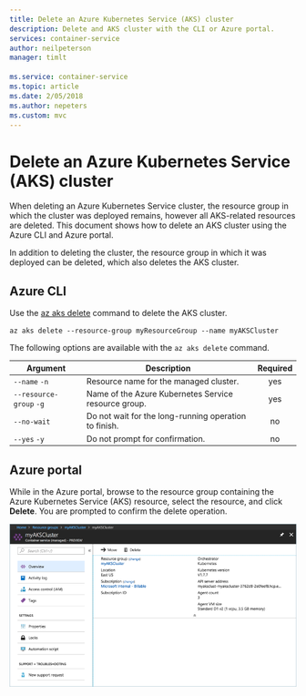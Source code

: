 ```yaml
---
title: Delete an Azure Kubernetes Service (AKS) cluster
description: Delete and AKS cluster with the CLI or Azure portal.
services: container-service
author: neilpeterson
manager: timlt

ms.service: container-service
ms.topic: article
ms.date: 2/05/2018
ms.author: nepeters
ms.custom: mvc
---
```


# Delete an Azure Kubernetes Service (AKS) cluster

When deleting an Azure  Kubernetes Service cluster, the resource group in which the cluster was deployed remains, however all AKS-related resources are deleted. This document shows how to delete an AKS cluster using the Azure CLI and Azure portal.

In addition to deleting the cluster, the resource group in which it was deployed can be deleted, which also deletes the AKS cluster.

## Azure CLI

Use the [az aks delete][az-aks-delete] command to delete the AKS cluster.

```azurecli-interactive
az aks delete --resource-group myResourceGroup --name myAKSCluster
```

The following options are available with the `az aks delete` command.

| Argument | Description | Required |
|---|---|:---:|
| `--name` `-n` | Resource name for the managed cluster. | yes |
| `--resource-group` `-g` | Name of the Azure  Kubernetes Service resource group. | yes |
| `--no-wait` | Do not wait for the long-running operation to finish. | no |
| `--yes` `-y` | Do not prompt for confirmation. | no |

## Azure portal

While in the Azure portal, browse to the resource group containing the Azure Kubernetes Service (AKS) resource, select the resource, and click **Delete**. You are prompted to confirm the delete operation.

![Delete AKS cluster portal](media/container-service-delete-cluster/delete-aks-portal.png)

<!-- LINKS - internal -->
[az-aks-delete]: /cli/azure/aks?view=azure-cli-latest#az_aks_delete